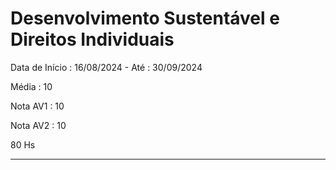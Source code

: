 # Desenvolvimento Sustentável e Direitos Individuais

  Data de Início : 16/08/2024 - Até : 30/09/2024
  
  Média : 10
  
  Nota AV1 : 10
  
  Nota AV2 : 10
  
  80 Hs

  ---

  
